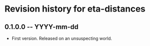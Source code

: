 # Revision history for eta-distances

## 0.1.0.0  -- YYYY-mm-dd

* First version. Released on an unsuspecting world.
